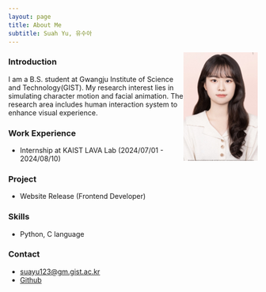 ```yaml
---
layout: page
title: About Me
subtitle: Suah Yu, 유수아
---
```

<img src="/assets/img/me.jpg" align="right" height="220px" width="150px">

### Introduction
I am a B.S. student at Gwangju Institute of Science and Technology(GIST). 
My research interest lies in simulating character motion and facial animation. The research area includes human interaction system to enhance visual experience.

### Work Experience

- Internship at KAIST LAVA Lab (2024/07/01 - 2024/08/10)



### Project
- <Multi-Modal LLM Based Keyword Analysis and English Vocabulary Generation> Website Release
(Frontend Developer)



### Skills
- Python, C language



### Contact

- suayu123@gm.gist.ac.kr
- [Github](https://github.com/yusuah/yusuah.github.io)


